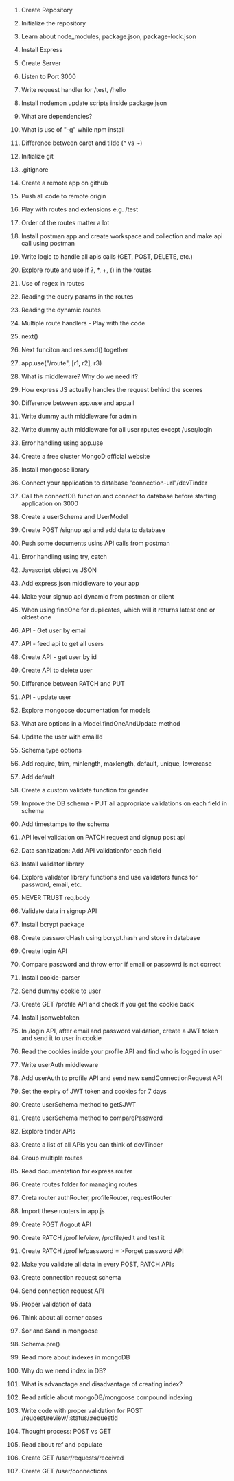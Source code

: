 1. Create Repository
2. Initialize the repository
3. Learn about node_modules, package.json, package-lock.json
4. Install Express
5. Create Server
6. Listen to Port 3000
7. Write request handler for /test, /hello
8. Install nodemon update scripts inside package.json
9. What are dependencies?
10. What is use of "-g" while npm install
11. Difference between caret and tilde (^ vs ~)

12. Initialize git
13. .gitignore
14. Create a remote app on github
15. Push all code to remote origin
16. Play with routes and extensions e.g. /test
17. Order of the routes matter a lot
18. Install postman app and create workspace and collection and make api call using postman
19. Write logic to handle all apis calls (GET, POST, DELETE, etc.)
20. Explore route and use if ?, \*, +, () in the routes
21. Use of regex in routes
22. Reading the query params in the routes
23. Reading the dynamic routes
24. Multiple route handlers - Play with the code
25. next()
26. Next funciton and res.send() together
27. app.use("/route", [r1, r2], r3)
28. What is middleware? Why do we need it?
29. How express JS actually handles the request behind the scenes
30. Difference between app.use and app.all
31. Write dummy auth middleware for admin
32. Write dummy auth middleware for all user rputes except /user/login
33. Error handling using app.use

34. Create a free cluster MongoD official website
35. Install mongoose library
36. Connect your application to database "connection-url"/devTinder
37. Call the connectDB function and connect to database before starting application on 3000
38. Create a userSchema and UserModel
39. Create POST /signup api and add data to database
40. Push some documents usins API calls from postman
41. Error handling using try, catch

42. Javascript object vs JSON
43. Add express json middleware to your app
44. Make your signup api dynamic from postman or client
45. When using findOne for duplicates, which will it returns latest one or oldest one
46. API - Get user by email
47. API - feed api to get all users
48. Create API - get user by id
49. Create API to delete user
50. Difference between PATCH and PUT
51. API - update user
52. Explore mongoose documentation for models
53. What are options in a Model.findOneAndUpdate method
54. Update the user with emailId

55. Schema type options
56. Add require, trim, minlength, maxlength, default, unique, lowercase
57. Add default
58. Create a custom validate function for gender
59. Improve the DB schema - PUT all appropriate validations on each field in schema
60. Add timestamps to the schema
61. API level validation on PATCH request and signup post api
62. Data sanitization: Add API validationfor each field
63. Install validator library
64. Explore validator library functions and use validators funcs for password, email, etc.
65. NEVER TRUST req.body

66. Validate data in signup API
67. Install bcrypt package
68. Create passwordHash using bcrypt.hash and store in database
69. Create login API
70. Compare password and throw error if email or passowrd is not correct

71. Install cookie-parser
72. Send dummy cookie to user
73. Create GET /profile API and check if you get the cookie back
74. Install jsonwebtoken
75. In /login API, after email and password validation, create a JWT token and send it to user in cookie
76. Read the cookies inside your profile API and find who is logged in user
77. Write userAuth middleware
78. Add userAuth to profile API and send new sendConnectionRequest API
79. Set the expiry of JWT token and cookies for 7 days
80. Create userSchema method to getSJWT
81. Create userSchema method to comparePassword

82. Explore tinder APIs
83. Create a list of all APIs you can think of devTinder
84. Group multiple routes
85. Read documentation for express.router
86. Create routes folder for managing routes
87. Creta router authRouter, profileRouter, requestRouter
88. Import these routers in app.js
89. Create POST /logout API
90. Create PATCH /profile/view, /profile/edit and test it
91. Create PATCH /profile/password = >Forget password API
92. Make you validate all data in every POST, PATCH APIs

93. Create connection request schema
94. Send connection request API
95. Proper validation of data
96. Think about all corner cases
97. $or and $and in mongoose
98. Schema.pre()
99. Read more about indexes in mongoDB
100. Why do we need index in DB?
101. What is advanctage and disadvantage of creating index?
102. Read article about mongoDB/mongoose compound indexing

103. Write code with proper validation for POST /reuqest/review/:status/:requestId
104. Thought process: POST vs GET
105. Read about ref and populate
106. Create GET /user/requests/received
107. Create GET /user/connections
